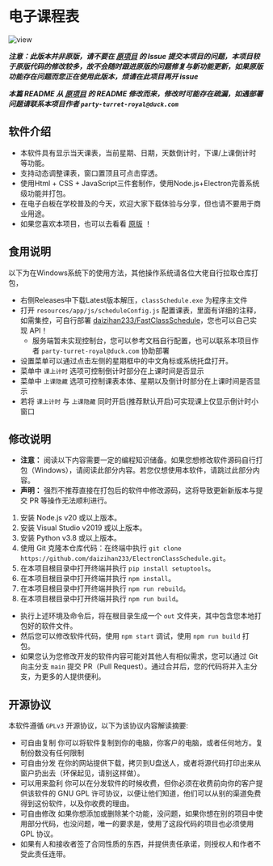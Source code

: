 # 电子课程表

![view](image/README/view.png)

_**注意：此版本并非原版，请不要在 [原项目](https://github.com/EnderWolf006/ElectronClassSchedule) 的 Issue 提交本项目的问题，本项目较于原版代码的修改较多，故不会随时跟进原版的问题修复与新功能更新，如果原版功能存在问题而您正在使用此版本，烦请在此项目再开 issue**_

_**本篇 README 从 [原项目](https://github.com/EnderWolf006/ElectronClassSchedule) 的 README 修改而来，修改时可能存在疏漏，如遇部署问题请联系本项目作者 `party-turret-royal@duck.com`**_

## 软件介绍

- 本软件具有显示当天课表，当前星期、日期，天数倒计时，下课/上课倒计时等功能。
- 支持动态调整课表，窗口置顶且可点击穿透。
- 使用Html + CSS + JavaScript三件套制作，使用Node.js+Electron完善系统级功能并打包。
- 在电子白板在学校普及的今天，欢迎大家下载体验与分享，但也请不要用于商业用途。
- 如果您喜欢本项目，也可以去看看 [原版](https://github.com/EnderWolf006/ElectronClassSchedule) ！

## 食用说明
以下为在Windows系统下的使用方法，其他操作系统请各位大佬自行拉取仓库打包，

- 右侧Releases中下载Latest版本解压，`classSchedule.exe` 为程序主文件
- 打开 `resources/app/js/scheduleConfig.js` 配置课表，里面有详细的注释，如需集控，可自行部署 [daizihan233/FastClassSchedule](https://github.com/daizihan233/FastClassSchedule)，您也可以自己实现 API！
  - 服务端暂未实现控制台，您可以参考文档自行配置，也可以联系本项目作者 `party-turret-royal@duck.com` 协助部署
- 设置菜单可以通过点击左侧的星期框中的中文角标或系统托盘打开。
- 菜单中 `课上计时` 选项可控制倒计时部分在上课时间是否显示
- 菜单中 `上课隐藏` 选项可控制课表本体、星期以及倒计时部分在上课时间是否显示
- 若将 `课上计时` 与 `上课隐藏` 同时开启(推荐默认开启)可实现课上仅显示倒计时小窗口

## 修改说明
- **注意：** 阅读以下内容需要一定的编程知识储备。如果您想修改软件源码自行打包（Windows），请阅读此部分内容。若您仅想使用本软件，请跳过此部分内容。
- **声明：** 强烈不推荐直接在打包后的软件中修改源码，这将导致更新新版本与提交 PR 等操作无法顺利进行。
1. 安装 Node.js v20 或以上版本。
2. 安装 Visual Studio v2019 或以上版本。
3. 安装 Python v3.8 或以上版本。
4. 使用 Git 克隆本仓库代码：在终端中执行 `git clone https://github.com/daizihan233/ElectronClassSchedule.git`。
5. 在本项目根目录中打开终端并执行 `pip install setuptools`。
6. 在本项目根目录中打开终端并执行 `npm install`。
8. 在本项目根目录中打开终端并执行 `npm run rebuild`。
9. 在本项目根目录中打开终端并执行 `npm run build`。

- 执行上述环境及命令后，将在根目录生成一个 `out` 文件夹，其中包含您本地打包好的软件文件。
- 然后您可以修改软件代码，使用 `npm start` 调试，使用 `npm run build` 打包。
- 如果您认为您修改开发的软件内容可能对其他人有相似需求，您可以通过 Git 向主分支 `main` 提交 PR（Pull Request）。通过合并后，您的代码将并入主分支，为更多的人提供便利。

## 开源协议

本软件遵循 `GPLv3` 开源协议，以下为该协议内容解读摘要:

* 可自由复制 你可以将软件复制到你的电脑，你客户的电脑，或者任何地方。复制份数没有任何限制
* 可自由分发 在你的网站提供下载，拷贝到U盘送人，或者将源代码打印出来从窗户扔出去（环保起见，请别这样做）。
* 可以用来盈利 你可以在分发软件的时候收费，但你必须在收费前向你的客户提供该软件的 GNU GPL 许可协议，以便让他们知道，他们可以从别的渠道免费得到这份软件，以及你收费的理由。
* 可自由修改 如果你想添加或删除某个功能，没问题，如果你想在别的项目中使用部分代码，也没问题，唯一的要求是，使用了这段代码的项目也必须使用 GPL 协议。
* 如果有人和接收者签了合同性质的东西，并提供责任承诺，则授权人和作者不受此责任连带。
